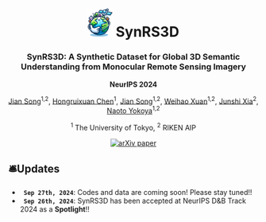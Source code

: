 <div align="center">
    <h1 align="center">
        <img src="figs/icon.png" alt="Description" width="50">
        SynRS3D
    </h1>
    <h3>SynRS3D: A Synthetic Dataset for Global 3D Semantic Understanding from Monocular Remote Sensing Imagery</h3>
    <p><strong>NeurIPS 2024</strong></p>


[Jian Song](https://scholar.google.ch/citations?user=CgcMFJsAAAAJ&hl=zh-CN)<sup>1,2</sup>, [Hongruixuan Chen](https://scholar.google.ch/citations?user=XOk4Cf0AAAAJ&hl=zh-CN&oi=ao)<sup>1</sup>, [Jian Song](https://scholar.google.ch/citations?user=CgcMFJsAAAAJ&hl=zh-CN)<sup>1,2</sup>, [Weihao Xuan](https://weihaoxuan.com/)<sup>1,2</sup>, [Junshi Xia](https://scholar.google.com/citations?user=n1aKdTkAAAAJ&hl=en)<sup>2</sup>, [Naoto Yokoya](https://scholar.google.co.jp/citations?user=DJ2KOn8AAAAJ&hl=en)<sup>1,2</sup>

<sup>1</sup> The University of Tokyo, <sup>2</sup> RIKEN AIP

[![arXiv paper](https://img.shields.io/badge/arXiv-paper-b31b1b.svg)](https://arxiv.org/abs/2406.18151)


</div>

## 🛎️Updates
* **` Sep 27th, 2024`**: Codes and data are coming soon! Please stay tuned!!
* **` Sep 26th, 2024`**: SynRS3D has been accepted at NeurIPS D&B Track 2024 as a **Spotlight**!!